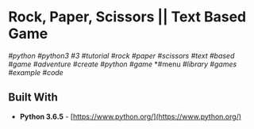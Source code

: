 # Rock, Paper, Scissors || Text Based Game
*#python* *#python3* *#3* *#tutorial* *#rock* *#paper* *#scissors* *#text* *#based* *#game* *#adventure* *#create* *#python* *#game* *#menu
*#library* *#games* *#example* *#code*

## Built With

* **Python 3.6.5** - [https://www.python.org/](https://www.python.org/)
